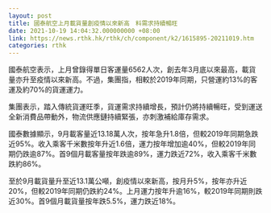 ```yaml
---
layout: post
title: 國泰航空上月載貨量創疫情以來新高　料需求持續暢旺
date: 2021-10-19 14:04:32.000000000 +08:00
link: https://news.rthk.hk/rthk/ch/component/k2/1615895-20211019.htm
categories: rthk
---
```


國泰航空表示，上月曾錄得單日客運量6562人次，創去年3月底以來最高，載貨量亦升至疫情以來新高。不過，集團指，相較於2019年同期，只營運約13%的客運及約70%的貨運運力。

集團表示，踏入傳統貨運旺季，貨運需求持續增長，預計仍將持續暢旺，受到運送全新消費品帶動外，物流供應鏈持續緊張，亦刺激補給庫存需求。

國泰數據顯示，9月載客量近13.18萬人次，按年急升1.8倍，但較2019年同期急跌近95%。收入乘客千米數按年升近1.6倍，運力按年增加逾40%，但較2019年同期仍跌逾87%。首9個月載客量按年跌逾89%，運力跌近72%，收入乘客千米數跌約86%。

至於9月載貨量升至近13.1萬公噸，創疫情以來新高，按月升5%，按年亦升近20%，但較2019年同期仍跌約24%。上月運力按年升逾16%，較2019年同期則跌近30%。首9個月載貨量按年跌5.5%，運力跌近18%。
